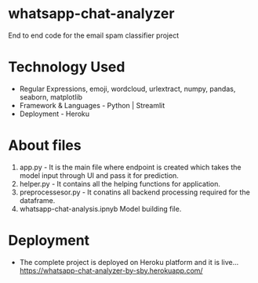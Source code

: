 # whatsapp-chat-analyzer
End to end code for the email spam classifier project

# Technology Used
- Regular Expressions, emoji, wordcloud, urlextract, numpy, pandas, seaborn, matplotlib
- Framework & Languages - Python | Streamlit 
- Deployment - Heroku

# About files
1. app.py - It is the main file where endpoint is created which takes the model input through UI and pass it for prediction.
2. helper.py - It contains all the helping functions for application.
3. preprocessesor.py - It conatins all backend processing required for the dataframe.
4. whatsapp-chat-analysis.ipnyb Model building file.

# Deployment
- The complete project is deployed on Heroku platform and it is live... https://whatsapp-chat-analyzer-by-sby.herokuapp.com/
